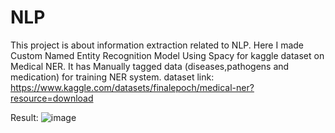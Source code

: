 # NLP
This project is about information extraction related to NLP. Here I made Custom Named Entity Recognition Model Using Spacy for kaggle dataset on Medical NER. It has Manually tagged data (diseases,pathogens and medication) for training NER system.
dataset link: https://www.kaggle.com/datasets/finalepoch/medical-ner?resource=download

Result:
![image](https://github.com/Zetahaxx/NLP/assets/58368370/64d21eb0-6975-43b5-bb42-a24b2afb4824)



